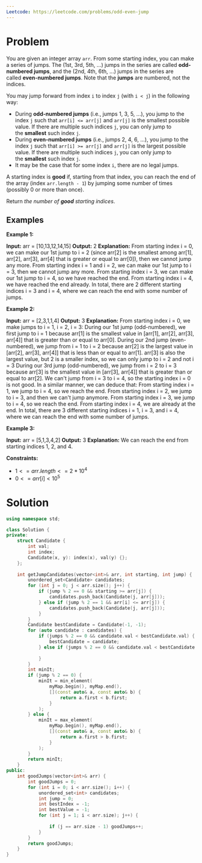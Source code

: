 ```yaml
---
Leetcode: https://leetcode.com/problems/odd-even-jump
---
```

# Problem

You are given an integer array `arr`. From some starting index, you can make a series of jumps. The (1st, 3rd, 5th, ...) jumps in the series are called **odd-numbered jumps**, and the (2nd, 4th, 6th, ...) jumps in the series are called **even-numbered jumps**. Note that the **jumps** are numbered, not the indices.

You may jump forward from index `i` to index `j` (with `i < j`) in the following way:

- During **odd-numbered jumps** (i.e., jumps 1, 3, 5, ...), you jump to the index `j` such that `arr[i] <= arr[j]` and `arr[j]` is the smallest possible value. If there are multiple such indices `j`, you can only jump to the **smallest** such index `j`.
- During **even-numbered jumps** (i.e., jumps 2, 4, 6, ...), you jump to the index `j` such that `arr[i] >= arr[j]` and `arr[j]` is the largest possible value. If there are multiple such indices `j`, you can only jump to the **smallest** such index `j`.
- It may be the case that for some index `i`, there are no legal jumps.

A starting index is **good** if, starting from that index, you can reach the end of the array (index `arr.length - 1`) by jumping some number of times (possibly 0 or more than once).

Return _the number of **good** starting indices_.

## Examples

**Example 1:**

**Input:** arr = [10,13,12,14,15]
**Output:** 2
**Explanation:** 
From starting index i = 0, we can make our 1st jump to i = 2 (since arr[2] is the smallest among arr[1], arr[2], arr[3], arr[4] that is greater or equal to arr[0]), then we cannot jump any more.
From starting index i = 1 and i = 2, we can make our 1st jump to i = 3, then we cannot jump any more.
From starting index i = 3, we can make our 1st jump to i = 4, so we have reached the end.
From starting index i = 4, we have reached the end already.
In total, there are 2 different starting indices i = 3 and i = 4, where we can reach the end with some number of
jumps.

**Example 2:**

**Input:** arr = [2,3,1,1,4]
**Output:** 3
**Explanation:** 
From starting index i = 0, we make jumps to i = 1, i = 2, i = 3:
During our 1st jump (odd-numbered), we first jump to i = 1 because arr[1] is the smallest value in [arr[1], arr[2], arr[3], arr[4]] that is greater than or equal to arr[0].
During our 2nd jump (even-numbered), we jump from i = 1 to i = 2 because arr[2] is the largest value in [arr[2], arr[3], arr[4]] that is less than or equal to arr[1]. arr[3] is also the largest value, but 2 is a smaller index, so we can only jump to i = 2 and not i = 3
During our 3rd jump (odd-numbered), we jump from i = 2 to i = 3 because arr[3] is the smallest value in [arr[3], arr[4]] that is greater than or equal to arr[2].
We can't jump from i = 3 to i = 4, so the starting index i = 0 is not good.
In a similar manner, we can deduce that:
From starting index i = 1, we jump to i = 4, so we reach the end.
From starting index i = 2, we jump to i = 3, and then we can't jump anymore.
From starting index i = 3, we jump to i = 4, so we reach the end.
From starting index i = 4, we are already at the end.
In total, there are 3 different starting indices i = 1, i = 3, and i = 4, where we can reach the end with some
number of jumps.

**Example 3:**

**Input:** arr = [5,1,3,4,2]
**Output:** 3
**Explanation:** We can reach the end from starting indices 1, 2, and 4.

**Constraints:**

- $1 <= arr.length <= 2 * 10^4$
- $0 <= arr[i] < 10^5$
# Solution

```cpp
using namespace std;

class Solution {
private:
	struct Candidate {
		int val;
		int index;
		Candidate(x, y): index(x), val(y) {};
	};
	
	int getJumpCandidates(vector<int>& arr, int starting, int jump) {
		unordered_set<Candidate> candidates;
		for (int j = 0; j < arr.size(); j++) {
			if (jump % 2 == 0 && starting >= arr[j]) {
				candidates.push_back(Candidate(j, arr[j]));
			} else if (jump % 2 == 1 && arr[i] <= arr[j]) {
				candidates.push_back(Candidate(j, arr[j]));
			}
		}
		Candidate bestCandidate = Candidate(-1, -1);
		for (auto candidate : candidates) {
			if (jumps % 2 == 0 && candidate.val < bestCandidate.val) {
				bestCandidate = candidate;
			} else if (jumps % 2 == 0 && candidate.val < bestCandidate.val) {
				
			}
		}
		int minIt;
		if (jump % 2 == 0) {
			minIt = min_element(
		        myMap.begin(), myMap.end(),
		        [](const auto& a, const auto& b) {
		            return a.first < b.first;
		        }
		    );
		} else {
			minIt = max_element(
		        myMap.begin(), myMap.end(),
		        [](const auto& a, const auto& b) {
		            return a.first > b.first;
		        }
		    );
		}
		return minIt;
	}
public:
	int goodJumps(vector<int>& arr) {
		int goodJumps = 0;
		for (int i = 0; i < arr.size(); i++) {
			unordered_set<int> candidates;
			int jump = 0;
			int bestIndex = -1;
			int bestValue = -1;
			for (int j = 1; i < arr.size); j++) {
				
				if (j == arr.size - 1) goodJumps++;
			}
		}
		return goodJumps;
	}
}
```